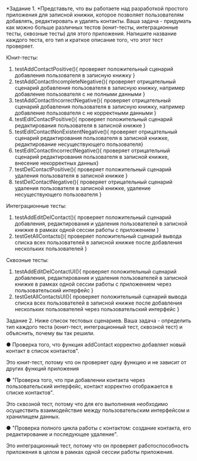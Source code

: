 *Задание 1. *Представьте, что вы работаете над разработкой простого приложения для записной книжки, которое позволяет пользователям добавлять, редактировать и удалять контакты.
Ваша задача - придумать как можно больше различных тестов (юнит-тесты, интеграционные тесты, сквозные тесты) для этого приложения. Напишите название каждого теста, его тип и краткое описание того, что этот тест проверяет.

Юнит-тесты:
1. testAddContactPositive(){
проверяет положительный сценарий добавления пользователя в записную книжку
}
2. testAddContactIncompleteNegative(){
   проверяет отрицательный сценарий добавления пользователя в записную книжку,
   например добавление пользователя с не полными данными
   }
3. testAddContactIncorrectNegative(){
проверяет отрицательный сценарий добавления пользователя в записную книжку,
   например добавление пользователя с не корректными данными
}
4. testEditContactPositive(){
   проверяет положительный сценарий редактирования пользователя в записной книжке
   }
5. testEditContactNonExistentNegative(){
   проверяет отрицательный сценарий редактирования пользователя в записной книжке,
   редактирование несуществующего пользователя}
6. testEditContactIncorrectNegative(){
   проверяет отрицательный сценарий редактирования пользователя в записной книжке, 
   внесение некорректных данных}
7. testDelContactPositive(){
   проверяет положительный сценарий удаления пользователя в записной книжке
   }
8. testDelContactNegative(){
   проверяет отрицательный сценарий удаления пользователя в записной книжке,
   удаление несуществующего пользователя
   } 

Интеграционные тесты:
1. testAddEditDelContact(){
   проверяет положительный сценарий добавления, редактирования и удаления пользователей
   в записной книжке в рамках одной сессии работы с приложением
   }
2. testGetAllContacts(){
   проверяет положительный сценарий вывода списка всех пользователей в записной книжке после
   добавления нескольких пользователей
   }

Cквозные тесты:
1. testAddEditDelContactUI(){
   проверяет положительный сценарий добавления, редактирования и удаления пользователей
   в записной книжке в рамках одной сессии работы с приложением через пользовательский
   интерфейс
   }
2. testGetAllContactsUI(){
   проверяет положительный сценарий вывода списка всех пользователей в записной книжке после
   добавления нескольких пользователей через пользовательский интерфейс
   }

Задание 2. Ниже список тестовых сценариев. Ваша задача - определить тип каждого теста (юнит-тест,
интеграционный тест, сквозной тест) и объяснить, почему вы так решили.

● Проверка того, что функция addContact корректно добавляет новый контакт в список контактов".

Это юнит-тест, потому что он проверяет одну функцию и не зависит от других функций приложения

● "Проверка того, что при добавлении контакта через пользовательский интерфейс, контакт корректно
отображается в списке контактов".

Это сквозной тест, потому что для его выполнения необходимо осуществить взаимодействие между
пользовательским интерфейсом и хранилищем данных.

● "Проверка полного цикла работы с контактом: создание контакта, его редактирование и
последующее удаление".

Это интеграционный тест, потому что он проверяет работоспособность приложения в целом в рамках 
одной сессии работы приложения.

